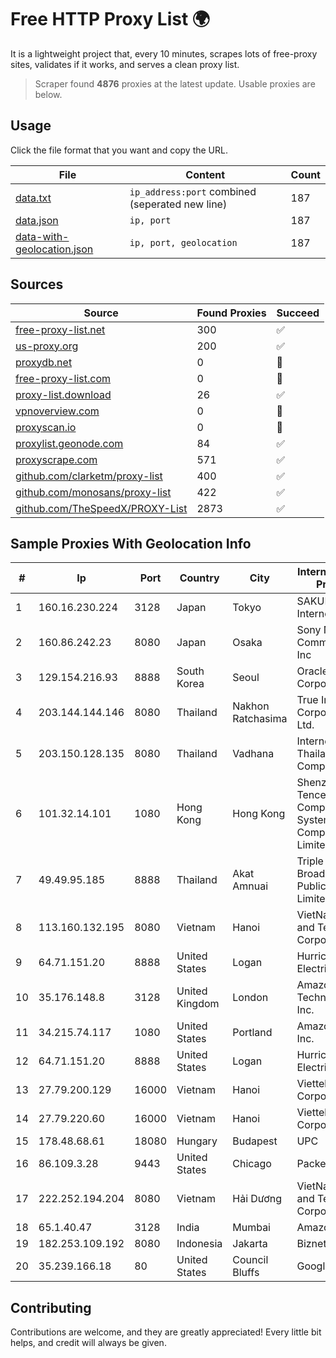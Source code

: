 
# Free HTTP Proxy List 🌍

It is a lightweight project that, every 10 minutes, scrapes lots of free-proxy sites, validates if it works, and serves a clean proxy list.


> Scraper found **4876** proxies at the latest update. Usable proxies are below.

## Usage

Click the file format that you want and copy the URL.


|File|Content|Count|
|----|-------|-----|
|[data.txt](https://raw.githubusercontent.com/themiralay/Proxy-List-World/master/data.txt)|`ip_address:port` combined (seperated new line)|187|
|[data.json](https://raw.githubusercontent.com/themiralay/Proxy-List-World/master/data.json)|`ip, port`|187|
|[data-with-geolocation.json](https://raw.githubusercontent.com/themiralay/Proxy-List-World/master/data-with-geolocation.json)|`ip, port, geolocation`|187|

## Sources

|Source|Found Proxies|Succeed|
|------|-------------|-------|
|[free-proxy-list.net](https://free-proxy-list.net)|300|✅|
|[us-proxy.org](https://www.us-proxy.org)|200|✅|
|[proxydb.net](http://proxydb.net)|0|🚫|
|[free-proxy-list.com](https://free-proxy-list.com/?page=&port=&type%5B%5D=http&type%5B%5D=https&up_time=0&search=Search)|0|🚫|
|[proxy-list.download](https://www.proxy-list.download/HTTP)|26|✅|
|[vpnoverview.com](https://vpnoverview.com/privacy/anonymous-browsing/free-proxy-servers)|0|🚫|
|[proxyscan.io](https://www.proxyscan.io)|0|🚫|
|[proxylist.geonode.com](https://proxylist.geonode.com/api/proxy-list?limit=300&page=1&sort_by=lastChecked&sort_type=desc&protocols=http,https)|84|✅|
|[proxyscrape.com](https://api.proxyscrape.com/v2/?request=displayproxies&protocol=http&timeout=10000&country=all&ssl=all&anonymity=all)|571|✅|
|[github.com/clarketm/proxy-list](https://raw.githubusercontent.com/clarketm/proxy-list/master/proxy-list-raw.txt)|400|✅|
|[github.com/monosans/proxy-list](https://raw.githubusercontent.com/monosans/proxy-list/main/proxies/http.txt)|422|✅|
|[github.com/TheSpeedX/PROXY-List](https://raw.githubusercontent.com/TheSpeedX/PROXY-List/master/http.txt)|2873|✅|


## Sample Proxies With Geolocation Info

|#|Ip|Port|Country|City|Internet Service Provider|
|-|--|----|-------|----|-------------------------|
|1|160.16.230.224|3128|Japan|Tokyo|SAKURA Internet Inc.|
|2|160.86.242.23|8080|Japan|Osaka|Sony Network Communications Inc|
|3|129.154.216.93|8888|South Korea|Seoul|Oracle Corporation|
|4|203.144.144.146|8080|Thailand|Nakhon Ratchasima|True Internet Corporation CO. Ltd.|
|5|203.150.128.135|8080|Thailand|Vadhana|Internet Thailand Company Ltd|
|6|101.32.14.101|1080|Hong Kong|Hong Kong|Shenzhen Tencent Computer Systems Company Limited|
|7|49.49.95.185|8888|Thailand|Akat Amnuai|Triple T Broadband Public Company Limited|
|8|113.160.132.195|8080|Vietnam|Hanoi|VietNam Post and Telecom Corporation|
|9|64.71.151.20|8888|United States|Logan|Hurricane Electric LLC|
|10|35.176.148.8|3128|United Kingdom|London|Amazon Technologies Inc.|
|11|34.215.74.117|1080|United States|Portland|Amazon.com, Inc.|
|12|64.71.151.20|8888|United States|Logan|Hurricane Electric LLC|
|13|27.79.200.129|16000|Vietnam|Hanoi|Viettel Corporation|
|14|27.79.220.60|16000|Vietnam|Hanoi|Viettel Corporation|
|15|178.48.68.61|18080|Hungary|Budapest|UPC|
|16|86.109.3.28|9443|United States|Chicago|Packet Host, Inc.|
|17|222.252.194.204|8080|Vietnam|Hải Dương|VietNam Post and Telecom Corporation|
|18|65.1.40.47|3128|India|Mumbai|Amazon.com|
|19|182.253.109.192|8080|Indonesia|Jakarta|Biznet Metronet|
|20|35.239.166.18|80|United States|Council Bluffs|Google LLC|



## Contributing

Contributions are welcome, and they are greatly appreciated! Every
little bit helps, and credit will always be given.

